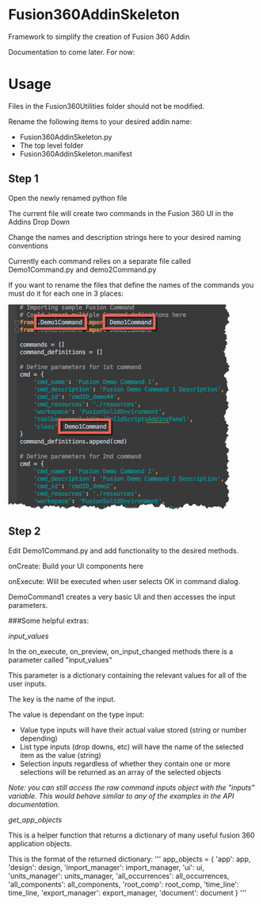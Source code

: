 # Fusion360AddinSkeleton
Framework to simplify the creation of Fusion 360 Addin

Documentation to come later. For now:



# Usage
Files in the Fusion360Utilities folder should not be modified.

Rename the following items to your desired addin name: 
* Fusion360AddinSkeleton.py 
* The top level folder
* Fusion360AddinSkeleton.manifest

## Step 1 
Open the newly renamed python file

The current file will create two commands in the Fusion 360 UI in the Addins Drop Down

Change the names and description strings here to your desired naming conventions

Currently each command relies on a separate file called Demo1Command.py and demo2Command.py

If you want to rename the files that define the names of the commands you must do it for each one in 3 places:

![Rename Command](./resources/rename_command.png)


## Step 2

Edit Demo1Command.py and add functionality to the desired methods.  

onCreate: Build your UI components here

onExecute: Will be executed when user selects OK in command dialog.

DemoCommand1 creates a very basic UI and then accesses the input parameters.

###Some helpful extras:

_input_values_

In the on_execute, on_preview, on_input_changed methods there is a parameter called "input_values"

This parameter is a dictionary containing the relevant values for all of the user inputs.

The key is the name of the input.

The value is dependant on the type input:
* Value type inputs will have their actual value stored (string or number depending)
* List type inputs (drop downs, etc) will have the name of the selected item as the value (string)
* Selection inputs regardless of whether they contain one or more selections will be returned as an array of the selected objects

_Note: you can still access the raw command inputs object with the "inputs" variable.  This would behave similar to any of the examples in the API documentation._



_get_app_objects_

This is a helper function that returns a dictionary of many useful fusion 360 application objects.

This is the format of the returned dictionary:
'''
app_objects = {
        'app': app,
        'design': design,
        'import_manager': import_manager,
        'ui': ui,
        'units_manager': units_manager,
        'all_occurrences': all_occurrences,
        'all_components': all_components,
        'root_comp': root_comp,
        'time_line': time_line,
        'export_manager': export_manager,
        'document': document
    }
'''


